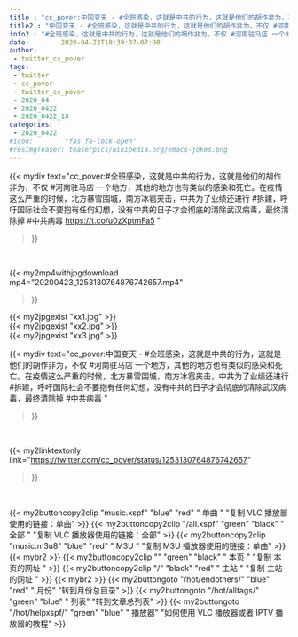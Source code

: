 ```yaml
---
title : "cc_pover:中国变天 - #全班感染，这就是中共的行为，这就是他们的胡作非为，不仅 #河南驻马店 一个地方，其他的地方也有类似的感染和死亡。在疫情这么严重的时候，北方暴雪围城，南方冰雹夹击，中共为了业绩还进行 #拆建，呼吁国际社会不要抱有任何幻想，没有中共的日子才会彻底的清除武汉病毒，最终清除掉 #中共病毒 "
title2 : "中国变天 - #全班感染，这就是中共的行为，这就是他们的胡作非为，不仅 #河南驻马店 一个地方，其他的地方也有类似的感染和死亡。在疫情这么严重的时候，北方暴雪围城，南方冰雹夹击，中共为了业绩还进行 #拆建，呼吁国际社会不要抱有任何幻想，没有中共的日子才会彻底的清除武汉病毒，最终清除掉 #中共病毒 "
info2 : "#全班感染，这就是中共的行为，这就是他们的胡作非为，不仅 #河南驻马店 一个地方，其他的地方也有类似的感染和死亡。在疫情这么严重的时候，北方暴雪围城，南方冰雹夹击，中共为了业绩还进行 #拆建，呼吁国际社会不要抱有任何幻想，没有中共的日子才会彻底的清除武汉病毒，最终清除掉 #中共病毒 https://t.co/u0zXptmFa5 "
date:        2020-04-22T18:39:07-07:00
author:
 - twitter_cc_pover
tags:
 - twitter
 - cc_pover
 - twitter_cc_pover
 - 2020_04
 - 2020_0422
 - 2020_0422_18
categories:
 - 2020_0422
#icon:        "fas fa-lock-open"
#resImgTeaser: teaserpics/wikipedia.org/emacs-jokes.png
---
```


{{< mydiv text="cc_pover:#全班感染，这就是中共的行为，这就是他们的胡作非为，不仅 #河南驻马店 一个地方，其他的地方也有类似的感染和死亡。在疫情这么严重的时候，北方暴雪围城，南方冰雹夹击，中共为了业绩还进行 #拆建，呼吁国际社会不要抱有任何幻想，没有中共的日子才会彻底的清除武汉病毒，最终清除掉 #中共病毒 https://t.co/u0zXptmFa5 "
>}}
<br>


{{< my2mp4withjpgdownload mp4="20200423_1253130764876742657.mp4"
>}}

{{< my2jpgexist "xx1.jpg" >}}<br>
{{< my2jpgexist "xx2.jpg" >}}<br>
{{< my2jpgexist "xx3.jpg" >}}<br>



{{< mydiv text="cc_pover:中国变天 - #全班感染，这就是中共的行为，这就是他们的胡作非为，不仅 #河南驻马店 一个地方，其他的地方也有类似的感染和死亡。在疫情这么严重的时候，北方暴雪围城，南方冰雹夹击，中共为了业绩还进行 #拆建，呼吁国际社会不要抱有任何幻想，没有中共的日子才会彻底的清除武汉病毒，最终清除掉 #中共病毒 "
>}}
<br>

{{< my2linktextonly link="https://twitter.com/cc_pover/status/1253130764876742657"
>}}


<br>

{{< my2buttoncopy2clip "music.xspf"        "blue"   "red"    " 单曲 "  "复制 VLC 播放器使用的链接：单曲" >}} {{< my2buttoncopy2clip "/all.xspf"         "green"  "black"  " 全部 "  "复制 VLC 播放器使用的链接：全部" >}} {{< my2buttoncopy2clip "music.m3u8"        "blue"   "red"    " M3U  "    "复制 M3U 播放器使用的链接：单曲" >}} {{< mybr2 >}} {{< my2buttoncopy2clip ""                  "green"  "black"  " 本页 "    "复制 本页的网址 " >}} {{< my2buttoncopy2clip "/"                 "black"  "red"    " 主站 "    "复制 主站的网址 " >}} {{< mybr2 >}} {{< my2buttongoto      "/hot/endothers/"   "blue"   "red"    " 月份"   "转到月份总目录" >}} {{< my2buttongoto      "/hot/alltags/"     "green"  "blue"   " 列表"   "转到文章总列表" >}} {{< my2buttongoto      "/hot/helpxspf/"    "green"  "blue"   " 播放器" "如何使用 VLC 播放器或者 IPTV 播放器的教程" >}} 
